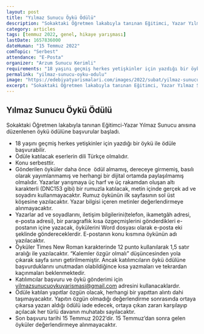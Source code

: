 ```yaml
---
layout: post
title: "Yılmaz Sunucu Öykü Ödülü"
description: "Sokaktaki Öğretmen lakabıyla tanınan Eğitimci, Yazar Yılmaz Sunucu anısına düzenlenen öykü ödülüne başvurular başladı."
category: articles
tags: [temmuz 2022, genel, hikaye yarışması]
lastDate: 1657836000
dateHuman: "15 Temmuz 2022"
comTopic: "Serbest"
attendance: "E-Posta"
organizer: "Arzum Sunucu Kerimli"
requirements: "18 yaşını geçmiş herkes yetişkinler için yazdığı bir öykü ile ödüle başvurabilir"
permalink: "yilmaz-sunucu-oyku-odulu"
image: "https://edebiyatyarismalari.com/images/2022/subat/yilmaz-sunucu-oyku-odulu.jpeg"
excerpt: "Sokaktaki Öğretmen lakabıyla tanınan Eğitimci, Yazar Yılmaz Sunucu anısına düzenlenen öykü ödülüne başvurular başladı."
---
```


## Yılmaz Sunucu Öykü Ödülü
Sokaktaki Öğretmen lakabıyla tanınan Eğitimci-Yazar Yılmaz Sunucu anısına düzenlenen öykü ödülüne başvurular başladı.  

- 18 yaşını geçmiş herkes yetişkinler için yazdığı bir öykü ile ödüle başvurabilir.
- Ödüle katılacak eserlerin dili Türkçe olmalıdır.
- Konu serbesttir.
- Gönderilen öyküler daha önce  ödül almamış, dereceye girmemiş, basılı olarak yayımlanmamış ve herhangi bir dijital ortamda paylaşılmamış olmalıdır. Yazarlar yarışmaya üç harf ve üç rakamdan oluşan altı karakterli (DNC153 gibi) bir rumuzla katılacak, metin içinde gerçek ad ve soyadını kullanmayacaktır. Rumuz öykünün ilk sayfasının sol üst köşesine yazılacaktır. Yazar bilgisi içeren metinler değerlendirmeye alınmayacaktır.
- Yazarlar ad ve soyadlarını, iletişim bilgilerini(telefon, ikametgâh adresi, e-posta adresi), bir paragraflık kısa özgeçmişlerini gönderdikleri e-postanın içine yazacak, öykülerini Word dosyası olarak e-posta eki şeklinde göndereceklerdir. E-postanın konu kısmına öykünün adı yazılacaktır.
- Öyküler Times New Roman karakterinde 12 punto kullanılarak 1,5 satır aralığı ile yazılacaktır. “Kalemler özgür olmalı” düşüncesinden yola çıkarak sayfa sınırı getirilmemiştir. Ancak katılımcıların öykü ödülüne başvurduklarını unutmadan olabildiğince kısa yazmaları ve tekrardan kaçınmaları beklenmektedir.
- Katılımcılar başvuru ve öykü gönderimi için yilmazsunucuoykuyarismasi@gmail.com adresini kullanacaklardır.
- Ödüle katılan yapıtlar özgün olacak, herhangi bir yapıttan alıntı dahi taşımayacaktır. Yapıtın özgün olmadığı değerlendirme sonrasında ortaya çıkarsa yazarı aldığı ödülü iade edecek, ortaya çıkan zararı karşılayıp açılacak her türlü davanın muhatabı
sayılacaktır.
- Son başvuru tarihi 15 Temmuz 2022’dir. 15 Temmuz’dan sonra gelen öyküler değerlendirmeye alınmayacaktır.